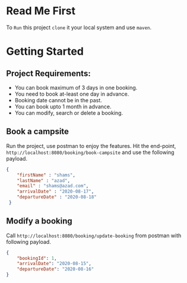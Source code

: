 # Read Me First
To `Run` this project `clone` it your local system and use `maven`.

# Getting Started

## Project Requirements:
* You can book maximum of 3 days in one booking.
* You need to book at-least one day in advance.
* Booking date cannot be in the past.
* You can book upto 1 month in advance.
* You can modify, search or delete a booking.

## Book a campsite
Run the project, use postman to enjoy the features. Hit the end-point,
`http://localhost:8080/booking/book-campsite` and use the following payload.
```json
{
 	"firstName" : "shams",
 	"lastName" : "azad",
 	"email" : "shams@azad.com",
 	"arrivalDate" : "2020-08-17",
 	"departureDate" : "2020-08-18"
 }
```
## Modify a booking
Call `http://localhost:8080/booking/update-booking` from postman with following
payload.

```json
{
    "bookingId": 1,
    "arrivalDate": "2020-08-15",
    "departureDate": "2020-08-16"
}
```

